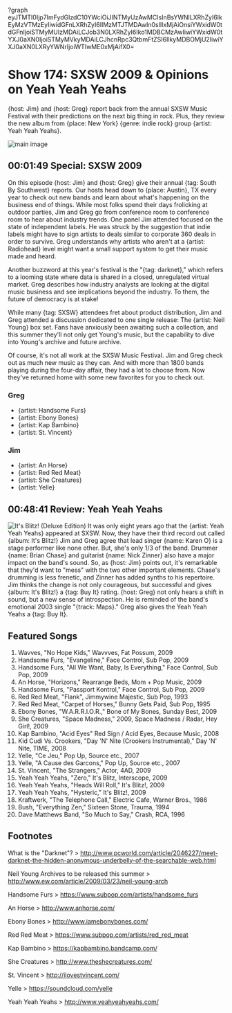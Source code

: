 ?graph eyJTMTI0Ijp7ImFydGlzdC10YWciOiJINTMyUzAwMCIsInBsYWNlLXRhZyI6IkEyMzVTMzEyIiwidGFnLXRhZyI6IlMzMTJTMDAwIn0sIlIxMjAiOnsiYWxidW0tdGFnIjoiSTMyMUIzMDAiLCJob3N0LXRhZyI6Iko1MDBCMzAwIiwiYWxidW0tYXJ0aXN0IjoiSTMyMVkyMDAiLCJhcnRpc3QtbmFtZSI6IlkyMDBOMjU2IiwiYXJ0aXN0LXRyYWNrIjoiWTIwME0xMjAifX0=

# Show 174: SXSW 2009 & Opinions on Yeah Yeah Yeahs
{host: Jim} and {host: Greg} report back from the annual SXSW Music Festival with their predictions on the next big thing in rock. Plus, they review the new album from {place: New York} {genre: indie rock} group {artist: Yeah Yeah Yeahs}. 

![main image](http://static.soundopinions.org/images/2009/austin.jpg)

## 00:01:49 Special: SXSW 2009
On this episode {host: Jim} and {host: Greg} give their annual {tag: South By Southwest} reports. Our hosts head down to {place: Austin}, TX every year to check out new bands and learn about what's happening on the business end of things. While most folks spend their days frolicking at outdoor parties, Jim and Greg go from conference room to conference room to hear about industry trends. One panel Jim attended focused on the state of independent labels. He was struck by the suggestion that indie labels might have to sign artists to deals similar to corporate 360 deals in order to survive. Greg understands why artists who aren't at a {artist: Radiohead} level might want a small support system to get their music made and heard.

Another buzzword at this year's festival is the "{tag: darknet}," which refers to a looming state where data is shared in a closed, unregulated virtual market. Greg describes how industry analysts are looking at the digital music business and see implications beyond the industry. To them, the future of democracy is at stake!

While many {tag: SXSW} attendees fret about product distribution, Jim and Greg attended a discussion dedicated to one single release: The {artist: Neil Young} box set. Fans have anxiously been awaiting such a collection, and this summer they'll not only get Young's music, but the capability to dive into Young's archive and future archive.

Of course, it's not all work at the SXSW Music Festival. Jim and Greg check out as much new music as they can. And with more than 1800 bands playing during the four-day affair, they had a lot to choose from. Now they've returned home with some new favorites for you to check out.

### Greg 
- {artist: Handsome Furs}
- {artist: Ebony Bones}
- {artist: Kap Bambino}
- {artist: St. Vincent}

### Jim
- {artist: An Horse}
- {artist: Red Red Meat}
- {artist: She Creatures}
- {artist: Yelle}

## 00:48:41 Review: Yeah Yeah Yeahs
![It's Blitz! (Deluxe Edition)](http://is2.mzstatic.com/image/thumb/Music/v4/28/b8/7e/28b87e9e-6f0a-4cf5-a95c-8aa8d9e84898/source/600x600bb.jpg "1265171/306825814")
It was only eight years ago that the {artist: Yeah Yeah Yeahs} appeared at SXSW. Now, they have their third record out called {album: It's Blitz!} Jim and Greg agree that lead singer {name: Karen O} is a stage performer like none other. But, she's only 1/3 of the band. Drummer {name: Brian Chase} and guitarist {name: Nick Zinner} also have a major impact on the band's sound. So, as {host: Jim} points out, it's remarkable that they'd want to "mess" with the two other important elements. Chase's drumming is less frenetic, and Zinner has added synths to his repertoire. Jim thinks the change is not only courageous, but successful and gives {album: It's Blitz!} a {tag: Buy It} rating. {host: Greg} not only hears a shift in sound, but a new sense of introspection. He is reminded of the band's emotional 2003 single "{track: Maps}." Greg also gives the Yeah Yeah Yeahs a {tag: Buy It}.

## Featured Songs
1. Wavves, "No Hope Kids," Wavvves, Fat Possum, 2009
2. Handsome Furs, "Evangeline," Face Control, Sub Pop, 2009 
3. Handsome Furs, "All We Want, Baby, Is Everything," Face Control, Sub Pop, 2009
4. An Horse, "Horizons," Rearrange Beds, Mom + Pop Music, 2009
5. Handsome Furs, "Passport Kontrol," Face Control, Sub Pop, 2009
6. Red Red Meat, "Flank", Jimmywine Majestic, Sub Pop, 1993
7. Red Red Meat, "Carpet of Horses," Bunny Gets Paid, Sub Pop, 1995
8. Ebony Bones, "W.A.R.R.I.O.R.," Bone of My Bones, Sunday Best, 2009
9. She Creatures, "Space Madness," 2009, Space Madness / Radar, Hey Girl!, 2009
10. Kap Bambino, "Acid Eyes" Red Sign / Acid Eyes, Because Music, 2008
11. Kid Cudi Vs. Crookers, "Day 'N' Nite (Crookers Instrumental)," Day 'N' Nite, TIME, 2008
12. Yelle, "Ce Jeu," Pop Up, Source etc., 2007
13. Yelle, "A Cause des Garcons," Pop Up, Source etc., 2007
14. St. Vincent, "The Strangers," Actor, 4AD, 2009
15. Yeah Yeah Yeahs, "Zero," It's Blitz, Interscope, 2009
16. Yeah Yeah Yeahs, "Heads Will Roll," It's Blitz!, 2009 
17. Yeah Yeah Yeahs, "Hysteric," It's Blitz!, 2009
18. Kraftwerk, "The Telephone Call," Electric Cafe, Warner Bros., 1986
19. Bush, "Everything Zen," Sixteen Stone, Trauma, 1994
20. Dave Matthews Band, "So Much to Say," Crash, RCA, 1996

## Footnotes 

What is the "Darknet"? > http://www.pcworld.com/article/2046227/meet-darknet-the-hidden-anonymous-underbelly-of-the-searchable-web.html

Neil Young Archives to be released this summer > http://www.ew.com/article/2009/03/23/neil-young-arch

Handsome Furs > https://www.subpop.com/artists/handsome_furs

An Horse > http://www.anhorse.com/

Ebony Bones > http://www.iamebonybones.com/

Red Red Meat > https://www.subpop.com/artists/red_red_meat

Kap Bambino > https://kapbambino.bandcamp.com/

She Creatures > http://www.theshecreatures.com/

St. Vincent > http://ilovestvincent.com/

Yelle > https://soundcloud.com/yelle

Yeah Yeah Yeahs > http://www.yeahyeahyeahs.com/